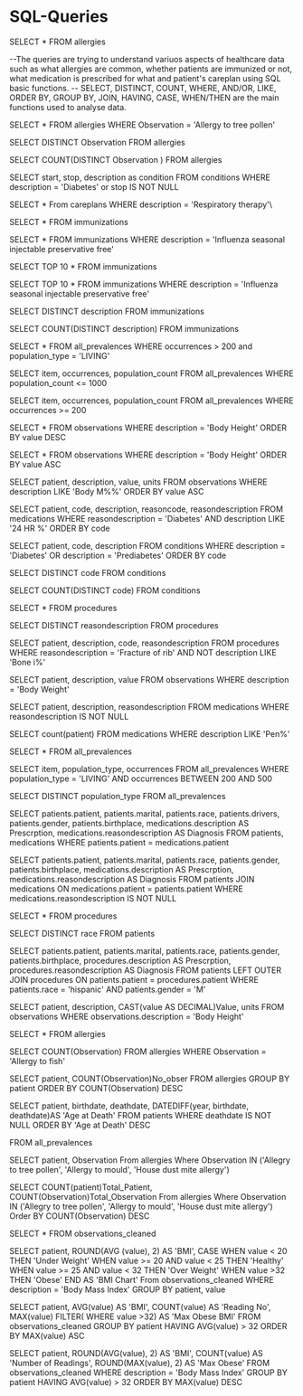 # SQL-Queries

SELECT *
FROM allergies

--The queries are trying to understand variuos aspects of healthcare data such as what allergies are common, whether patients are immunized or not, what medication is prescribed for what and patient's careplan using SQL basic functions.
-- SELECT, DISTINCT, COUNT, WHERE, AND/OR, LIKE, ORDER BY, GROUP BY, JOIN, HAVING, CASE, WHEN/THEN are the main functions used to analyse data.

SELECT *
 FROM allergies
 WHERE Observation = 'Allergy to tree pollen'

SELECT DISTINCT Observation
  FROM allergies

SELECT COUNT(DISTINCT Observation )
  FROM allergies


SELECT start, 
        stop, 
		description as condition
  FROM conditions
  WHERE description =  'Diabetes' or stop IS NOT NULL


SELECT * 
 From careplans
 WHERE description = 'Respiratory therapy'\
 
SELECT * 
 FROM immunizations

SELECT *
 FROM immunizations
 WHERE description = 'Influenza  seasonal  injectable  preservative free'

 SELECT TOP 10 *
  FROM immunizations

SELECT TOP 10 *
 FROM immunizations
 WHERE description = 'Influenza  seasonal  injectable  preservative free'


 SELECT DISTINCT description
  FROM immunizations

 SELECT COUNT(DISTINCT description)
  FROM immunizations

SELECT *
 FROM all_prevalences
 WHERE occurrences > 200 and population_type = 'LIVING'

SELECT item, occurrences, population_count
 FROM all_prevalences
 WHERE population_count <= 1000
 
SELECT item, occurrences, population_count
 FROM all_prevalences
 WHERE occurrences >= 200

SELECT * 
 FROM observations
 WHERE description = 'Body Height'
 ORDER BY value DESC

SELECT * 
 FROM observations
 WHERE description = 'Body Height'
 ORDER BY value ASC

SELECT patient, description, value, units 
 FROM observations
 WHERE description LIKE 'Body M%%'
 ORDER BY value ASC 

SELECT patient, code, description, reasoncode, reasondescription 
 FROM medications
 WHERE reasondescription = 'Diabetes' 
 AND description LIKE '24 HR %'
 ORDER BY code

SELECT patient, code, description
 FROM conditions
 WHERE description = 'Diabetes'
 OR description = 'Prediabetes'
 ORDER BY code
 
SELECT DISTINCT code
 FROM conditions

SELECT COUNT(DISTINCT code)
 FROM conditions

SELECT *
 FROM procedures

SELECT DISTINCT reasondescription
 FROM procedures

SELECT patient, description, code, reasondescription
 FROM procedures
 WHERE reasondescription = 'Fracture of rib'
       AND NOT description LIKE 'Bone i%'

SELECT patient,
       description,
	   value
	FROM observations
 WHERE description = 'Body Weight'

SELECT patient, description, reasondescription
 FROM medications
 WHERE reasondescription IS NOT NULL

SELECT count(patient)
 FROM medications
 WHERE description LIKE 'Pen%'

SELECT * 
 FROM all_prevalences




SELECT item, population_type, occurrences
 FROM all_prevalences
 WHERE population_type = 'LIVING'
 AND occurrences BETWEEN 200 AND 500
 

SELECT DISTINCT population_type
  FROM all_prevalences
 
SELECT patients.patient,
       patients.marital,
	   patients.race,
	   patients.drivers,
	   patients.gender,
	   patients.birthplace,
	   medications.description AS Prescrption,
	   medications.reasondescription AS Diagnosis
 FROM patients, medications
 WHERE patients.patient = medications.patient


SELECT patients.patient,
       patients.marital,
	   patients.race,
	   patients.gender,
	   patients.birthplace,
	   medications.description AS Prescrption,
	   medications.reasondescription AS Diagnosis
  FROM patients
       JOIN medications
	   ON medications.patient = patients.patient
	WHERE medications.reasondescription IS NOT NULL


SELECT * 
 FROM procedures

SELECT DISTINCT race 
 FROM patients

SELECT patients.patient,
       patients.marital,
	   patients.race,
	   patients.gender,
	   patients.birthplace,
	   procedures.description AS Prescrption,
	   procedures.reasondescription AS Diagnosis
  FROM patients
       LEFT OUTER JOIN procedures
	   ON patients.patient = procedures.patient
	WHERE patients.race = 'hispanic'
	      AND patients.gender = 'M'

SELECT patient,
       description,
	   CAST(value AS DECIMAL)Value,
	   units
 FROM observations
 WHERE observations.description = 'Body Height'

SELECT *
 FROM allergies


SELECT COUNT(Observation)
    FROM allergies
    WHERE Observation = 'Allergy to fish'


SELECT patient, 
       COUNT(Observation)No_obser
	FROM allergies
	GROUP BY patient
	ORDER BY COUNT(Observation) DESC

SELECT patient,
       birthdate,
	   deathdate,
	   DATEDIFF(year, birthdate, deathdate)AS 'Age at Death'
  FROM patients
  WHERE deathdate IS NOT NULL
  ORDER BY 'Age at Death' DESC
  

 FROM all_prevalences



SELECT patient,
       Observation
 From allergies
 Where Observation 
 IN ('Allegry to tree pollen', 'Allergy to mould', 'House dust mite allergy')


SELECT COUNT(patient)Total_Patient,
       COUNT(Observation)Total_Observation
 From allergies
 Where Observation 
 IN ('Allegry to tree pollen', 'Allergy to mould', 'House dust mite allergy')
 Order BY COUNT(Observation) DESC

SELECT * 
 FROM observations_cleaned

SELECT patient,
       ROUND(AVG (value), 2) AS 'BMI',
	   CASE
	     WHEN value < 20
		 THEN 'Under Weight'
		 WHEN value >= 20 AND value < 25
		 THEN 'Healthy'
		 WHEN value >= 25 AND value < 32
		 THEN 'Over Weight'
		 WHEN value >32
		 THEN 'Obese'
       END AS 'BMI Chart'
   From observations_cleaned
   WHERE description = 'Body Mass Index'
   GROUP BY patient, value

SELECT patient,
       AVG(value) AS 'BMI',
	   COUNT(value) AS 'Reading No',
	   MAX(value)
	   FILTER( WHERE value >32) AS 'Max Obese BMI'
 FROM observations_cleaned
 GROUP BY patient
 HAVING AVG(value) > 32
 ORDER BY MAX(value) ASC

 SELECT patient,
       ROUND(AVG(value), 2) AS 'BMI',
	   COUNT(value) AS 'Number of Readings',
	   ROUND(MAX(value), 2) AS 'Max Obese'
  FROM observations_cleaned
  WHERE description = 'Body Mass Index'
  GROUP BY patient
  HAVING AVG(value) > 32
  ORDER BY MAX(value) DESC

 
